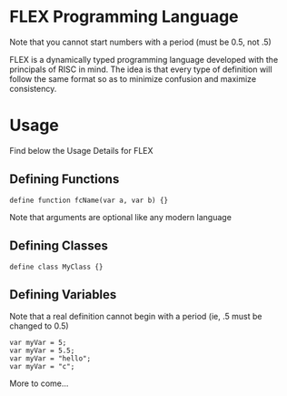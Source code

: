 # FLEX Programming Language

Note that you cannot start numbers with a period (must be 0.5, not .5)

FLEX is a dynamically typed programming language developed with the principals of RISC in mind. The idea is that every type of definition will follow the same format so as to minimize confusion and maximize consistency.

# Usage
Find below the Usage Details for FLEX

## Defining Functions
```
define function fcName(var a, var b) {}
```
Note that arguments are optional like any modern language

## Defining Classes
```
define class MyClass {}
```

## Defining Variables
Note that a real definition cannot begin with a period (ie, .5 must be changed to 0.5)
```
var myVar = 5;
var myVar = 5.5;
var myVar = "hello";
var myVar = "c";
```

More to come...
